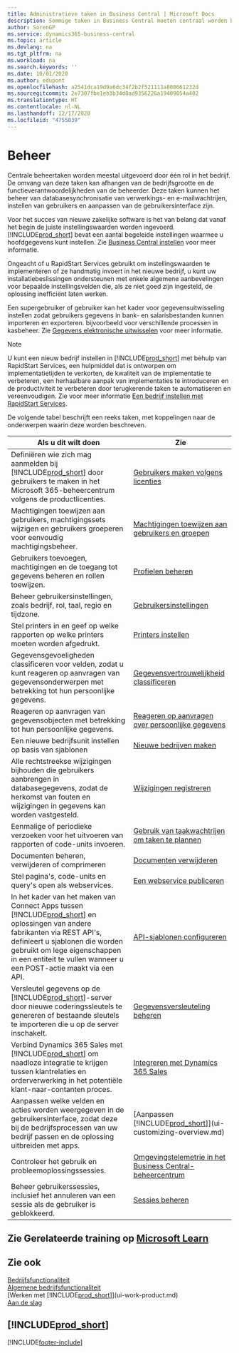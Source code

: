 ```yaml
---
title: Administratieve taken in Business Central | Microsoft Docs
description: Sommige taken in Business Central moeten centraal worden beheerd en ingesteld. Zie om welke taken het gaat en wat u hiermee doet.
author: SorenGP
ms.service: dynamics365-business-central
ms.topic: article
ms.devlang: na
ms.tgt_pltfrm: na
ms.workload: na
ms.search.keywords: ''
ms.date: 10/01/2020
ms.author: edupont
ms.openlocfilehash: a2541dca19d9a6dc34f2b2f521111a808661232d
ms.sourcegitcommit: 2e7307fbe1eb3b34d0ad9356226a19409054a402
ms.translationtype: HT
ms.contentlocale: nl-NL
ms.lasthandoff: 12/17/2020
ms.locfileid: "4755039"
---
```

# <a name="administration"></a>Beheer

Centrale beheertaken worden meestal uitgevoerd door één rol in het bedrijf. De omvang van deze taken kan afhangen van de bedrijfsgrootte en de functieverantwoordelijkheden van de beheerder. Deze taken kunnen het beheer van databasesynchronisatie van verwerkings- en e-mailwachtrijen, instellen van gebruikers en aanpassen van de gebruikersinterface zijn.  

Voor het succes van nieuwe zakelijke software is het van belang dat vanaf het begin de juiste instellingswaarden worden ingevoerd. [!INCLUDE[prod_short](includes/prod_short.md)] bevat een aantal begeleide instellingen waarmee u hoofdgegevens kunt instellen. Zie [Business Central instellen](setup.md) voor meer informatie.

Ongeacht of u RapidStart Services gebruikt om instellingswaarden te implementeren of ze handmatig invoert in het nieuwe bedrijf, u kunt uw installatiebeslissingen ondersteunen met enkele algemene aanbevelingen voor bepaalde instellingsvelden die, als ze niet goed zijn ingesteld, de oplossing inefficiënt laten werken.  

Een supergebruiker of gebruiker kan het kader voor gegevensuitwisseling instellen zodat gebruikers gegevens in bank- en salarisbestanden kunnen importeren en exporteren. bijvoorbeeld voor verschillende processen in kasbeheer. Zie [Gegevens elektronische uitwisselen](across-data-exchange.md) voor meer informatie.

> [!NOTE]
> U kunt een nieuw bedrijf instellen in [!INCLUDE[prod_short](includes/prod_short.md)] met behulp van RapidStart Services, een hulpmiddel dat is ontworpen om implementatietijden te verkorten, de kwaliteit van de implementatie te verbeteren, een herhaalbare aanpak van implementaties te introduceren en de productiviteit te verbeteren door terugkerende taken te automatiseren en vereenvoudigen. Zie voor meer informatie [Een bedrijf instellen met RapidStart Services](admin-set-up-a-company-with-rapidstart.md).

De volgende tabel beschrijft een reeks taken, met koppelingen naar de onderwerpen waarin deze worden beschreven.  

|**Als u dit wilt doen**|**Zie**|  
|------------|-------------|  
|Definiëren wie zich mag aanmelden bij [!INCLUDE[prod_short](includes/prod_short.md)] door gebruikers te maken in het Microsoft 365-beheercentrum volgens de productlicenties.|[Gebruikers maken volgens licenties](ui-how-users-permissions.md)|
|Machtigingen toewijzen aan gebruikers, machtigingssets wijzigen en gebruikers groeperen voor eenvoudig machtigingsbeheer.|[Machtigingen toewijzen aan gebruikers en groepen](ui-how-users-permissions.md)|
|Gebruikers toevoegen, machtigingen en de toegang tot gegevens beheren en rollen toewijzen.|[Profielen beheren](admin-users-profiles-roles.md)|
|Beheer gebruikersinstellingen, zoals bedrijf, rol, taal, regio en tijdzone.|[Gebruikersinstellingen](admin-manage-user-settings-preferences.md)|
|Stel printers in en geef op welke rapporten op welke printers moeten worden afgedrukt.|[Printers instellen](ui-specify-printer-selection-reports.md)|
|Gegevensgevoeligheden classificeren voor velden, zodat u kunt reageren op aanvragen van gegevensonderwerpen met betrekking tot hun persoonlijke gegevens.|[Gegevensvertrouwelijkheid classificeren](admin-classifying-data-sensitivity.md)|
|Reageren op aanvragen van gegevensobjecten met betrekking tot hun persoonlijke gegevens.|[Reageren op aanvragen over persoonlijke gegevens](admin-responding-to-requests-about-personal-data.md)|
|Een nieuwe bedrijfsunit instellen op basis van sjablonen|[Nieuwe bedrijven maken](about-new-company.md)|
|Alle rechtstreekse wijzigingen bijhouden die gebruikers aanbrengen in databasegegevens, zodat de herkomst van fouten en wijzigingen in gegevens kan worden vastgesteld.|[Wijzigingen registreren](across-log-changes.md)|  
|Eenmalige of periodieke verzoeken voor het uitvoeren van rapporten of code-units invoeren.|[Gebruik van taakwachtrijen om taken te plannen](admin-job-queues-schedule-tasks.md)|  
|Documenten beheren, verwijderen of comprimeren|[Documenten verwijderen](admin-manage-documents.md)|  
|Stel pagina's, code-units en query's open als webservices.|[Een webservice publiceren](across-how-publish-web-service.md)|
|In het kader van het maken van Connect Apps tussen [!INCLUDE[prod_short](includes/prod_short.md)] en oplossingen van andere fabrikanten via REST API's, definieert u sjablonen die worden gebruikt om lege eigenschappen in een entiteit te vullen wanneer u een POST-actie maakt via een API.|[API-sjablonen configureren](admin-configuring-api-template.md)|
|Versleutel gegevens op de [!INCLUDE[prod_short](includes/prod_short.md)]-server door nieuwe coderingssleutels te genereren of bestaande sleutels te importeren die u op de server inschakelt.|[Gegevensversleuteling beheren](admin-manage-data-encryption.md)|
|Verbind Dynamics 365 Sales met [!INCLUDE[prod_short](includes/prod_short.md)] om naadloze integratie te krijgen tussen klantrelaties en orderverwerking in het potentiële klant-naar-contanten proces.|[Integreren met Dynamics 365 Sales](admin-prepare-dynamics-365-for-sales-for-integration.md)|
|Aanpassen welke velden en acties worden weergegeven in de gebruikersinterface, zodat deze bij de bedrijfsprocessen van uw bedrijf passen en de oplossing uitbreiden met apps.|[Aanpassen [!INCLUDE[prod_short](includes/prod_short.md)]](ui-customizing-overview.md)|
|Controleer het gebruik en probleemoplossingssessies.|[Omgevingstelemetrie in het Business Central-beheercentrum](/dynamics365/business-central/dev-itpro/administration/tenant-admin-center-telemetry)|
|Beheer gebruikerssessies, inclusief het annuleren van een sessie als de gebruiker is geblokkeerd.|[Sessies beheren](/dynamics365/business-central/dev-itpro/administration/tenant-admin-center-environments#managing-sessions)|  

## <a name="see-related-training-at-microsoft-learn"></a>Zie Gerelateerde training op [Microsoft Learn](/learn/paths/deploy-configure-dynamics-365-business-central/)

## <a name="see-also"></a>Zie ook

[Bedrijfsfunctionaliteit](across-business-functionality.md)  
[Algemene bedrijfsfunctionaliteit](ui-across-business-areas.md)  
[Werken met [!INCLUDE[prod_short](includes/prod_short.md)]](ui-work-product.md)  
[Aan de slag](product-get-started.md)  

## [!INCLUDE[prod_short](includes/free_trial_md.md)]  


[!INCLUDE[footer-include](includes/footer-banner.md)]